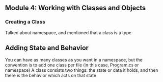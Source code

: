 ## Module 4: Working with Classes and Objects
### Creating a Class
Talked about namespace, and mentioned that a class is a type

## Adding State and Behavior
You can have as many classes as you want in a namespace, but the convention is to add one class per file (in this case, Program.cs or namespace)
A class consists two things: the state or data it holds, and then there is the behavior which acts on that state